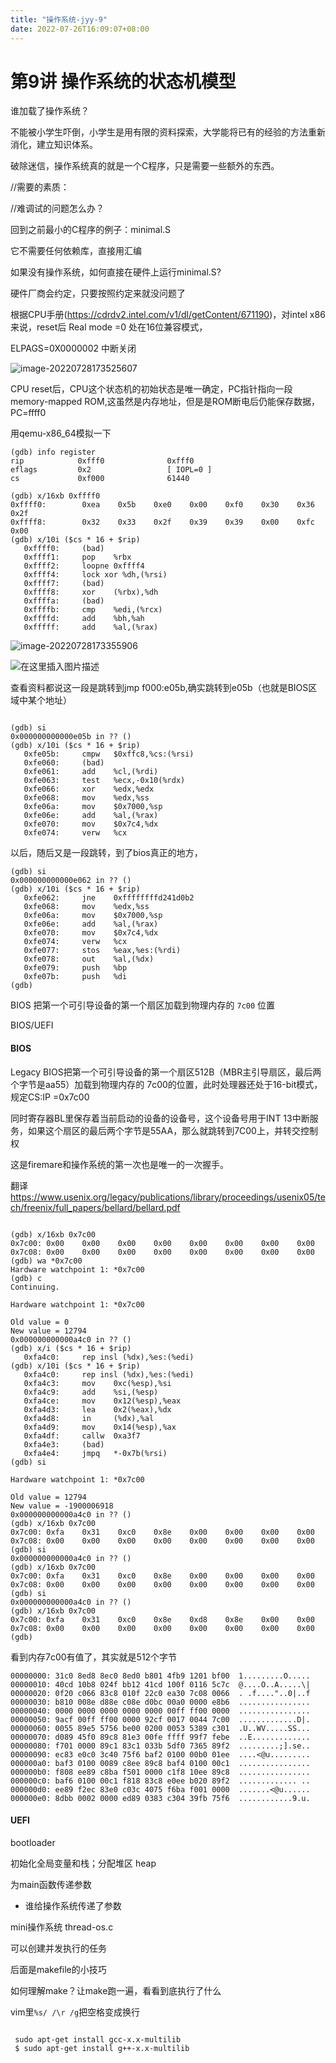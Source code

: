 ```yaml
---
title: "操作系统-jyy-9"
date: 2022-07-26T16:09:07+08:00
---
```


# 第9讲 操作系统的状态机模型

谁加载了操作系统？



不能被小学生吓倒，小学生是用有限的资料探索，大学能将已有的经验的方法重新消化，建立知识体系。

破除迷信，操作系统真的就是一个C程序，只是需要一些额外的东西。

//需要的素质：

//难调试的问题怎么办？

回到之前最小的C程序的例子：minimal.S

它不需要任何依赖库，直接用汇编

如果没有操作系统，如何直接在硬件上运行minimal.S?

硬件厂商会约定，只要按照约定来就没问题了

根据CPU手册(https://cdrdv2.intel.com/v1/dl/getContent/671190)，对intel x86来说，reset后 Real mode =0 处在16位兼容模式，

ELPAGS=0X0000002 中断关闭

![image-20220728173525607](https://charon-pic.oss-cn-hangzhou.aliyuncs.com/image-20220728173525607.png)

CPU reset后，CPU这个状态机的初始状态是唯一确定，PC指针指向一段memory-mapped ROM,这虽然是内存地址，但是是ROM断电后仍能保存数据，PC=ffff0

用qemu-x86_64模拟一下

```
(gdb) info register
rip            0xfff0              0xfff0
eflags         0x2                 [ IOPL=0 ]
cs             0xf000              61440

(gdb) x/16xb 0xffff0
0xffff0:        0xea    0x5b    0xe0    0x00    0xf0    0x30    0x36    0x2f
0xffff8:        0x32    0x33    0x2f    0x39    0x39    0x00    0xfc    0x00
(gdb) x/10i ($cs * 16 + $rip)
   0xffff0:     (bad)
   0xffff1:     pop    %rbx
   0xffff2:     loopne 0xffff4
   0xffff4:     lock xor %dh,(%rsi)
   0xffff7:     (bad)
   0xffff8:     xor    (%rbx),%dh
   0xffffa:     (bad)
   0xffffb:     cmp    %edi,(%rcx)
   0xffffd:     add    %bh,%ah
   0xfffff:     add    %al,(%rax)
```

![image-20220728173355906](https://charon-pic.oss-cn-hangzhou.aliyuncs.com/image-20220728173355906.png)

![在这里插入图片描述](https://charon-pic.oss-cn-hangzhou.aliyuncs.com/2021040911271119.png)

查看资料都说这一段是跳转到jmp f000:e05b,确实跳转到e05b（也就是BIOS区域中某个地址）



```

(gdb) si
0x000000000000e05b in ?? ()
(gdb) x/10i ($cs * 16 + $rip)
   0xfe05b:     cmpw   $0xffc8,%cs:(%rsi)
   0xfe060:     (bad)
   0xfe061:     add    %cl,(%rdi)
   0xfe063:     test   %ecx,-0x10(%rdx)
   0xfe066:     xor    %edx,%edx
   0xfe068:     mov    %edx,%ss
   0xfe06a:     mov    $0x7000,%sp
   0xfe06e:     add    %al,(%rax)
   0xfe070:     mov    $0x7c4,%dx
   0xfe074:     verw   %cx

```

以后，随后又是一段跳转，到了bios真正的地方，

```
(gdb) si
0x000000000000e062 in ?? ()
(gdb) x/10i ($cs * 16 + $rip)
   0xfe062:     jne    0xffffffffd241d0b2
   0xfe068:     mov    %edx,%ss
   0xfe06a:     mov    $0x7000,%sp
   0xfe06e:     add    %al,(%rax)
   0xfe070:     mov    $0x7c4,%dx
   0xfe074:     verw   %cx
   0xfe077:     stos   %eax,%es:(%rdi)
   0xfe078:     out    %al,(%dx)
   0xfe079:     push   %bp
   0xfe07b:     push   %di
(gdb)
```

 BIOS 把第一个可引导设备的第一个扇区加载到物理内存的 `7c00` 位置



BIOS/UEFI

#### BIOS

Legacy BIOS把第一个可引导设备的第一个扇区512B（MBR主引导扇区，最后两个字节是aa55）加载到物理内存的 7c00的位置，此时处理器还处于16-bit模式，规定CS:IP =0x7c00

同时寄存器BL里保存着当前启动的设备的设备号，这个设备号用于INT 13中断服务，如果这个扇区的最后两个字节是55AA，那么就跳转到7C00上，并转交控制权

这是firemare和操作系统的第一次也是唯一的一次握手。



翻译 https://www.usenix.org/legacy/publications/library/proceedings/usenix05/tech/freenix/full_papers/bellard/bellard.pdf

```

(gdb) x/16xb 0x7c00
0x7c00: 0x00    0x00    0x00    0x00    0x00    0x00    0x00    0x00
0x7c08: 0x00    0x00    0x00    0x00    0x00    0x00    0x00    0x00
(gdb) wa *0x7c00
Hardware watchpoint 1: *0x7c00
(gdb) c
Continuing.

Hardware watchpoint 1: *0x7c00

Old value = 0
New value = 12794
0x000000000000a4c0 in ?? ()
(gdb) x/i ($cs * 16 + $rip)
   0xfa4c0:     rep insl (%dx),%es:(%edi)
(gdb) x/10i ($cs * 16 + $rip)
   0xfa4c0:     rep insl (%dx),%es:(%edi)
   0xfa4c3:     mov    0xc(%esp),%si
   0xfa4c9:     add    %si,(%esp)
   0xfa4ce:     mov    0x12(%esp),%eax
   0xfa4d3:     lea    0x2(%eax),%dx
   0xfa4d8:     in     (%dx),%al
   0xfa4d9:     mov    0x14(%esp),%ax
   0xfa4df:     callw  0xa3f7
   0xfa4e3:     (bad)
   0xfa4e4:     jmpq   *-0x7b(%rsi)
(gdb) si

Hardware watchpoint 1: *0x7c00

Old value = 12794
New value = -1900006918
0x000000000000a4c0 in ?? ()
(gdb) x/16xb 0x7c00
0x7c00: 0xfa    0x31    0xc0    0x8e    0x00    0x00    0x00    0x00
0x7c08: 0x00    0x00    0x00    0x00    0x00    0x00    0x00    0x00
(gdb) si
0x000000000000a4c0 in ?? ()
(gdb) x/16xb 0x7c00
0x7c00: 0xfa    0x31    0xc0    0x8e    0x00    0x00    0x00    0x00
0x7c08: 0x00    0x00    0x00    0x00    0x00    0x00    0x00    0x00
(gdb) si
0x000000000000a4c0 in ?? ()
(gdb) x/16xb 0x7c00
0x7c00: 0xfa    0x31    0xc0    0x8e    0xd8    0x8e    0x00    0x00
0x7c08: 0x00    0x00    0x00    0x00    0x00    0x00    0x00    0x00
(gdb)
```

看到内存7c00有值了，其实就是512个字节

```
00000000: 31c0 8ed8 8ec0 8ed0 b801 4fb9 1201 bf00  1.........O.....
00000010: 40cd 10b8 024f bb12 41cd 100f 0116 5c7c  @....O..A.....\|
00000020: 0f20 c066 83c8 010f 22c0 ea30 7c08 0066  . .f...."..0|..f
00000030: b810 008e d88e c08e d0bc 00a0 0000 e8b6  ................
00000040: 0000 0000 0000 0000 0000 00ff ff00 0000  ................
00000050: 9acf 00ff ff00 0000 92cf 0017 0044 7c00  .............D|.
00000060: 0055 89e5 5756 be00 0200 0053 5389 c301  .U..WV.....SS...
00000070: d089 45f0 89c8 81e3 00fe ffff 99f7 febe  ..E.............
00000080: f701 0000 89c1 83c1 033b 5df0 7365 89f2  .........;].se..
00000090: ec83 e0c0 3c40 75f6 baf2 0100 00b0 01ee  ....<@u.........
000000a0: baf3 0100 0089 c8ee 89c8 baf4 0100 00c1  ................
000000b0: f808 ee89 c8ba f501 0000 c1f8 10ee 89c8  ................
000000c0: baf6 0100 00c1 f818 83c8 e0ee b020 89f2  ............. ..
000000d0: ee89 f2ec 83e0 c03c 4075 f6ba f001 0000  .......<@u......
000000e0: 8dbb 0002 0000 ed89 0383 c304 39fb 75f6  ............9.u.
```



#### UEFI

 

bootloader

初始化全局变量和栈；分配堆区 heap

为main函数传递参数

- 谁给操作系统传递了参数



mini操作系统 thread-os.c

可以创建并发执行的任务



后面是makefile的小技巧



如何理解make？让make跑一遍，看看到底执行了什么



vim里`%s/ /\r /g`把空格变成换行



```

 sudo apt-get install gcc-x.x-multilib
 $ sudo apt-get install g++-x.x-multilib
```

